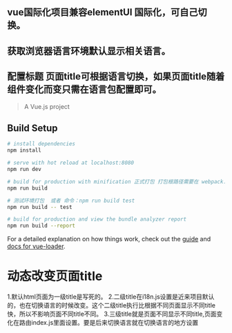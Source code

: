 ## vue国际化项目兼容elementUI 国际化，可自己切换。
## 获取浏览器语言环境默认显示相关语言。
## 配置标题 页面title可根据语言切换，如果页面title随着组件变化而变只需在语言包配置即可。


> A Vue.js project

## Build Setup

``` bash
# install dependencies
npm install

# serve with hot reload at localhost:8080
npm run dev

# build for production with minification 正式打包 打包根路径需要在 webpack.base.conf.js设置
npm run build

# 测试环境打包  或者 命令：npm run build test
npm run build -- test

# build for production and view the bundle analyzer report
npm run build --report
```

For a detailed explanation on how things work, check out the [guide](http://vuejs-templates.github.io/webpack/) and [docs for vue-loader](http://vuejs.github.io/vue-loader).

# 动态改变页面title
1.默认html页面为一级title是写死的。
2.二级title在i18n.js设置是近来项目默认的，也在切换语言的时候改变。这个二级title执行比根据不同页面显示不同title快，所以不影响页面不同title不同。
3.三级title就是页面不同显示不同title,页面变化在路由index.js里面设置。要是后来切换语言就在切换语言的地方设置